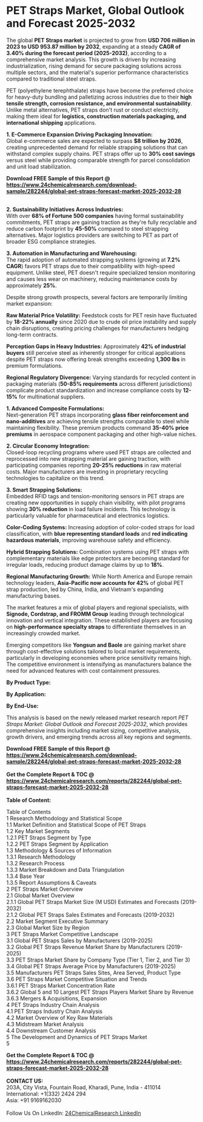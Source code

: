 <h1>PET Straps Market, Global Outlook and Forecast 2025-2032</h1><p>The global <strong>PET Straps market</strong> is projected to grow from <strong>USD 706 million in 2023 to USD 953.87 million by 2032</strong>, expanding at a steady <strong>CAGR of 3.40% during the forecast period (2025-2032)</strong>, according to a comprehensive market analysis. This growth is driven by increasing industrialization, rising demand for secure packaging solutions across multiple sectors, and the material's superior performance characteristics compared to traditional steel straps.</p><p>PET (polyethylene terephthalate) straps have become the preferred choice for heavy-duty bundling and palletizing across industries due to their <strong>high tensile strength, corrosion resistance, and environmental sustainability</strong>. Unlike metal alternatives, PET straps don't rust or conduct electricity, making them ideal for <strong>logistics, construction materials packaging, and international shipping</strong> applications.</p><p><strong>1. E-Commerce Expansion Driving Packaging Innovation:</strong><br>
Global e-commerce sales are expected to surpass <strong>$8 trillion by 2026</strong>, creating unprecedented demand for reliable strapping solutions that can withstand complex supply chains. PET straps offer up to <strong>30% cost savings</strong> versus steel while providing comparable strength for parcel consolidation and unit load stabilization.</p><div><b>Download FREE Sample of this Report @ 
            <a href="https://www.24chemicalresearch.com/download-sample/282244/global-pet-straps-forecast-market-2025-2032-28">
            https://www.24chemicalresearch.com/download-sample/282244/global-pet-straps-forecast-market-2025-2032-28</a></b></div><br><p><strong>2. Sustainability Initiatives Across Industries:</strong><br>
With over <strong>68% of Fortune 500 companies</strong> having formal sustainability commitments, PET straps are gaining traction as they're fully recyclable and reduce carbon footprint by <strong>45-50%</strong> compared to steel strapping alternatives. Major logistics providers are switching to PET as part of broader ESG compliance strategies.</p><p><strong>3. Automation in Manufacturing and Warehousing:</strong><br>
The rapid adoption of automated strapping systems (growing at <strong>7.2% CAGR</strong>) favors PET straps due to their compatibility with high-speed equipment. Unlike steel, PET doesn't require specialized tension monitoring and causes less wear on machinery, reducing maintenance costs by approximately <strong>25%</strong>.</p><p>Despite strong growth prospects, several factors are temporarily limiting market expansion:</p><p><strong>Raw Material Price Volatility:</strong> Feedstock costs for PET resin have fluctuated by <strong>18-22% annually</strong> since 2020 due to crude oil price instability and supply chain disruptions, creating pricing challenges for manufacturers hedging long-term contracts.</p><p><strong>Perception Gaps in Heavy Industries:</strong> Approximately <strong>42% of industrial buyers</strong> still perceive steel as inherently stronger for critical applications despite PET straps now offering break strengths exceeding <strong>1,300 lbs</strong> in premium formulations.</p><p><strong>Regional Regulatory Divergence:</strong> Varying standards for recycled content in packaging materials (<strong>50-85% requirements</strong> across different jurisdictions) complicate product standardization and increase compliance costs by <strong>12-15%</strong> for multinational suppliers.</p><p><strong>1. Advanced Composite Formulations:</strong><br>
Next-generation PET straps incorporating <strong>glass fiber reinforcement and nano-additives</strong> are achieving tensile strengths comparable to steel while maintaining flexibility. These premium products command <strong>35-40% price premiums</strong> in aerospace component packaging and other high-value niches.</p><p><strong>2. Circular Economy Integration:</strong><br>
Closed-loop recycling programs where used PET straps are collected and reprocessed into new strapping material are gaining traction, with participating companies reporting <strong>20-25% reductions</strong> in raw material costs. Major manufacturers are investing in proprietary recycling technologies to capitalize on this trend.</p><p><strong>3. Smart Strapping Solutions:</strong><br>
Embedded RFID tags and tension-monitoring sensors in PET straps are creating new opportunities in supply chain visibility, with pilot programs showing <strong>30% reduction</strong> in load failure incidents. This technology is particularly valuable for pharmaceutical and electronics logistics.</p><p><strong>Color-Coding Systems:</strong> Increasing adoption of color-coded straps for load classification, with <strong>blue representing standard loads</strong> and <strong>red indicating hazardous materials</strong>, improving warehouse safety and efficiency.</p><p><strong>Hybrid Strapping Solutions:</strong> Combination systems using PET straps with complementary materials like edge protectors are becoming standard for irregular loads, reducing product damage claims by up to <strong>18%</strong>.</p><p><strong>Regional Manufacturing Growth:</strong> While North America and Europe remain technology leaders, <strong>Asia-Pacific now accounts for 42%</strong> of global PET strap production, led by China, India, and Vietnam's expanding manufacturing bases.</p><p>The market features a mix of global players and regional specialists, with <strong>Signode, Cordstrap, and FROMM Group</strong> leading through technological innovation and vertical integration. These established players are focusing on <strong>high-performance specialty straps</strong> to differentiate themselves in an increasingly crowded market.</p><p>Emerging competitors like <strong>Yongsun and Baole</strong> are gaining market share through cost-effective solutions tailored to local market requirements, particularly in developing economies where price sensitivity remains high. The competitive environment is intensifying as manufacturers balance the need for advanced features with cost containment pressures.</p><p><strong>By Product Type:</strong></p><p><strong>By Application:</strong></p><p><strong>By End-Use:</strong></p><p>This analysis is based on the newly released market research report <em>PET Straps Market: Global Outlook and Forecast 2025-2032</em>, which provides comprehensive insights including market sizing, competitive analysis, growth drivers, and emerging trends across all key regions and segments.</p><div><b>Download FREE Sample of this Report @ 
            <a href="https://www.24chemicalresearch.com/download-sample/282244/global-pet-straps-forecast-market-2025-2032-28">
            https://www.24chemicalresearch.com/download-sample/282244/global-pet-straps-forecast-market-2025-2032-28</a></b></div><br><div><b>Get the Complete Report & TOC @ 
            <a href="https://www.24chemicalresearch.com/reports/282244/global-pet-straps-forecast-market-2025-2032-28">
            https://www.24chemicalresearch.com/reports/282244/global-pet-straps-forecast-market-2025-2032-28</a></b></div><br>
            <b>Table of Content:</b><p>Table of Contents<br />
1 Research Methodology and Statistical Scope<br />
1.1 Market Definition and Statistical Scope of PET Straps<br />
1.2 Key Market Segments<br />
1.2.1 PET Straps Segment by Type<br />
1.2.2 PET Straps Segment by Application<br />
1.3 Methodology & Sources of Information<br />
1.3.1 Research Methodology<br />
1.3.2 Research Process<br />
1.3.3 Market Breakdown and Data Triangulation<br />
1.3.4 Base Year<br />
1.3.5 Report Assumptions & Caveats<br />
2 PET Straps Market Overview<br />
2.1 Global Market Overview<br />
2.1.1 Global PET Straps Market Size (M USD) Estimates and Forecasts (2019-2032)<br />
2.1.2 Global PET Straps Sales Estimates and Forecasts (2019-2032)<br />
2.2 Market Segment Executive Summary<br />
2.3 Global Market Size by Region<br />
3 PET Straps Market Competitive Landscape<br />
3.1 Global PET Straps Sales by Manufacturers (2019-2025)<br />
3.2 Global PET Straps Revenue Market Share by Manufacturers (2019-2025)<br />
3.3 PET Straps Market Share by Company Type (Tier 1, Tier 2, and Tier 3)<br />
3.4 Global PET Straps Average Price by Manufacturers (2019-2025)<br />
3.5 Manufacturers PET Straps Sales Sites, Area Served, Product Type<br />
3.6 PET Straps Market Competitive Situation and Trends<br />
3.6.1 PET Straps Market Concentration Rate<br />
3.6.2 Global 5 and 10 Largest PET Straps Players Market Share by Revenue<br />
3.6.3 Mergers & Acquisitions, Expansion<br />
4 PET Straps Industry Chain Analysis<br />
4.1 PET Straps Industry Chain Analysis<br />
4.2 Market Overview of Key Raw Materials<br />
4.3 Midstream Market Analysis<br />
4.4 Downstream Customer Analysis<br />
5 The Development and Dynamics of PET Straps Market <br />
5</p><div><b>Get the Complete Report & TOC @ 
            <a href="https://www.24chemicalresearch.com/reports/282244/global-pet-straps-forecast-market-2025-2032-28">
            https://www.24chemicalresearch.com/reports/282244/global-pet-straps-forecast-market-2025-2032-28</a></b></div><br><b>CONTACT US:</b><br>
            203A, City Vista, Fountain Road, Kharadi, Pune, India - 411014<br>
            International: +1(332) 2424 294<br>
            Asia: +91 9169162030 <br><br>
            Follow Us On LinkedIn: <a href="https://www.linkedin.com/company/24chemicalresearch/">24ChemicalResearch LinkedIn</a>